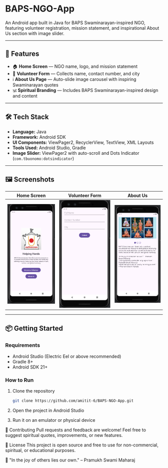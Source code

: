 # BAPS-NGO-App
An Android app built in Java for BAPS Swaminarayan-inspired NGO, featuring volunteer registration, mission statement, and inspirational About Us section with image slider.

---

## 📱 Features

- 🏠 **Home Screen** — NGO name, logo, and mission statement
- 🧍 **Volunteer Form** — Collects name, contact number, and city
- ℹ️ **About Us Page** — Auto-slide image carousel with inspiring Swaminarayan quotes
- 🕉️ **Spiritual Branding** — Includes BAPS Swaminarayan-inspired design and content

---

## 🛠️ Tech Stack

- **Language:** Java
- **Framework:** Android SDK
- **UI Components:** ViewPager2, RecyclerView, TextView, XML Layouts
- **Tools Used:** Android Studio, Gradle
- **Image Slider:** ViewPager2 with auto-scroll and Dots Indicator (`com.tbuonomo:dotsindicator`)

---

## 🖼️ Screenshots

| Home Screen | Volunteer Form | About Us |
|-------------|----------------|----------|
| ![home](screenshots/home.png) | ![form](screenshots/form.png) | ![about](screenshots/about.png) |

---

## 📦 Getting Started

### Requirements
- Android Studio (Electric Eel or above recommended)
- Gradle 8+
- Android SDK 21+

### How to Run
1. Clone the repository  
   ```bash
   git clone https://github.com/amitit-6/BAPS-NGO-App.git

2. Open the project in Android Studio

3. Run it on an emulator or physical device

🤝 Contributing
Pull requests and feedback are welcome! Feel free to suggest spiritual quotes, improvements, or new features.

📄 License
This project is open source and free to use for non-commercial, spiritual, or educational purposes.

🙏 "In the joy of others lies our own." – Pramukh Swami Maharaj
